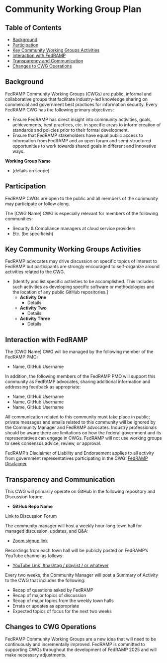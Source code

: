 # Community Working Group Plan

## Table of Contents 
- [Background](#background)
- [Participation](#participation)
- [Key Community Working Groups Activities](#key-community-working-groups-activities)
- [Interaction with FedRAMP](#interaction-with-fedramp)
- [Transparency and Communication](#transparency-and-communication)
- [Changes to CWG Operations](#changes-to-cwg-operations)

## Background
FedRAMP Community Working Groups (CWGs) are public, informal and collaborative groups that facilitate industry-led knowledge sharing on commercial and government best practices for information security. Every FedRAMP CWG has the following primary objectives:
- Ensure FedRAMP has direct insight into community activities, goals, achievements, best practices, etc. in specific areas to inform creation of standards and policies prior to their formal development.
- Ensure that FedRAMP stakeholders have equal public access to information from FedRAMP and an open forum and semi-structured opportunities to work towards shared goals in different and innovative ways.

**Working Group Name**
- [details on scope]

## Participation
FedRAMP CWGs are open to the public and all members of the community may participate or follow along. 

The [CWG Name] CWG is especially relevant for members of the following communities:
- Security & Compliance managers at cloud service providers
- Etc. (be specificish)

## Key Community Working Groups Activities
FedRAMP advocates may drive discussion on specific topics of interest to FedRAMP but participants are strongly encouraged to self-organize around activities related to the CWG. 
- [Identify and list specific activities to be accomplished. This includes such activities as developing specific software or methodologies and the location of any public GitHub repositories.]
  - **Activity One**
    - Details
  - **Activity Two**
    - Details
  - **Activity Three**
    - Details

## Interaction with FedRAMP
The [CWG Name] CWG will be managed by the following member of the FedRAMP PMO:
- Name, GitHub Username

In addition, the following members of the FedRAMP PMO will support this community as FedRAMP advocates, sharing additional information and addressing feedback as appropriate:
- Name, GitHub Username
- Name, GitHub Username
- Name, GitHub Username

All communication related to this community must take place in public; private messages and emails related to this community will be ignored by the Community Manager and FedRAMP advocates. Industry professionals should be aware there are limitations on how the federal government and its representatives can engage in CWGs. FedRAMP will not use working groups to seek consensus advice, review, or approval. 

FedRAMP’s Disclaimer of Liability and Endorsement applies to all activity from government representatives participating in the CWG: [FedRAMP Disclaimer](https://fedramp.gov/disclaimer)

## Transparency and Communication
This CWG will primarily operate on GitHub in the following repository and Discussion forum:
- **GitHub Repo Name**

Link to Discussion Forum

The community manager will host a weekly hour-long town hall for managed discussion, updates, and Q&A:
- [Zoom signup link](#)

Recordings from each town hall will be publicly posted on FedRAMP’s YouTube channel as follows:
- [YouTube Link, #hashtag / playlist / or whatever](#)

Every two weeks, the Community Manager will post a Summary of Activity to the CWG that includes the following:
- Recap of questions asked by FedRAMP
- Recap of major topics of discussion
- Recap of major topics from the weekly town halls
- Errata or updates as appropriate
- Expected topics of focus for the next two weeks
  
## Changes to CWG Operations
FedRAMP Community Working Groups are a new idea that will need to be continuously and incrementally improved. FedRAMP is committed to supporting CWGs throughout the development of FedRAMP 2025 and will make necessary adjustments.
